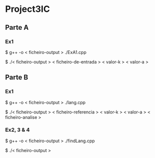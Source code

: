 # Project3IC

## Parte A

### Ex1

$ g++ -o < ficheiro-output > ./ExA1.cpp
  
$ ./< ficheiro-output > < ficheiro-de-entrada > < valor-k > < valor-a >

## Parte B
  
### Ex1

$ g++ -o < ficheiro-output > ./lang.cpp
  
$ ./< ficheiro-output > < ficheiro-referencia > < valor-k > < valor-a > < ficheiro-analise >

### Ex2, 3 & 4
  
$ g++ -o < ficheiro-output > ./findLang.cpp
  
$ ./< ficheiro-output >
